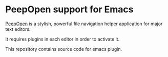 # PeepOpen support for Emacs

[PeepOpen] is a stylish, powerful file navigation helper application for major text editors.

It requires plugins in each editor in order to activate it.

This repository contains source code for emacs plugin.

[PeepOpen]:http://peepcode.com/products/peepopen
